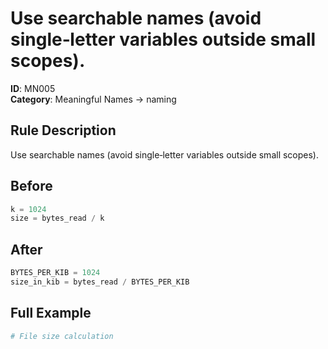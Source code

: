 # Use searchable names (avoid single‑letter variables outside small scopes).

**ID**: MN005  
**Category**: Meaningful Names → naming

## Rule Description
Use searchable names (avoid single‑letter variables outside small scopes).

## Before
```python
k = 1024
size = bytes_read / k
```

## After  
```python
BYTES_PER_KIB = 1024
size_in_kib = bytes_read / BYTES_PER_KIB
```

## Full Example
```python
# File size calculation
```
